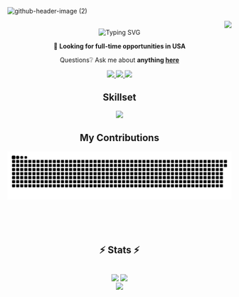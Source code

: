 
![github-header-image (2)](https://github.com/user-attachments/assets/8b5558a0-b114-49fa-ba8e-caaaefde8dc9)


<img align="right" src="https://visitor-badge.laobi.icu/badge?page_id=atharvadumbre.atharvadumbre" />
<br/>

<div align="center">
<img src="https://readme-typing-svg.herokuapp.com?font=Righteous&size=35&duration=4000&pause=1000&color=FFF0DC&center=true&width=500&height=70&lines=Hello+There!%F0%9F%99%8B%E2%80%8D%E2%99%82%EF%B8%8F;My+name+is+Atharva+Dumbre!" alt="Typing SVG" />
</div>

<div align="center">

  🔎 **Looking for full-time opportunities in USA**


  
  Questions❔ Ask me about **anything [here](https://github.com/atharvadumbre/atharvadumbre/issues)**

 </div>
 
<div align="center"> 
  <a href="mailto:atharva.dumbre1@gmail.com">
    <img src="https://img.shields.io/badge/Gmail-333333?style=flat&logo=gmail&logoColor=red" />
  </a>
  <a href="https://www.linkedin.com/in/atharvadumbre/" target="_blank">
    <img src="https://img.shields.io/badge/LinkedIn-0077B5?style=flat&logo=linkedin&logoColor=white" target="_blank" />
  </a>
  <a href="https://atharvadumbre.github.io/" target="_blank">
     <img src="https://img.shields.io/badge/Portfolio-FF5722?style=flat&logo=todoist&logoColor=white" target="_blank" />
  </a>
</div>

<div align="center">
    <h2> Skillset </h2>
<img src="https://skillicons.dev/icons?i=html,css,js,anaconda,aws,azure,gcp,bootstrap,c,discord,docker,eclipse,express,fastapi,flask,git,github,githubactions,java,linux,mongodb,mysql,nodejs,notion,npm,opencv,p5js,php,pkl,postgres,postman,powershell,pycharm,py,pytorch,r,react,redhat,redis,regex,sublime,sklearn,tailwind,tensorflow,ts,ubuntu,visualstudio,vscode&perline=12" />
</div>

<div align="center">
  <h2> My Contributions </h2>
  <img alt="snake eating my contributions" src="https://raw.githubusercontent.com/atharvadumbre/atharvadumbre/output/github-contribution-grid-snake-dark.svg" />
  
  <br/><br/><br/>
</div>

<h2 align="center">⚡ Stats ⚡</h2>
<br>

<div align=center>
    <img width=400 src="https://github-readme-stats.vercel.app/api?username=atharvadumbre&theme=great-gatsby&hide_border=false&include_all_commits=true&count_private=false&rank_icon=github&border_radius=10"/>
    <img width=400 src="https://github-readme-streak-stats.herokuapp.com/?user=atharvadumbre&theme=great-gatsby&hide_border=false" />
    <br/>
    <img width=350 src="https://github-readme-stats.vercel.app/api/top-langs/?username=atharvadumbre&theme=great-gatsby&hide_border=false&include_all_commits=false&count_private=false&layout=compact"/>

</div>

